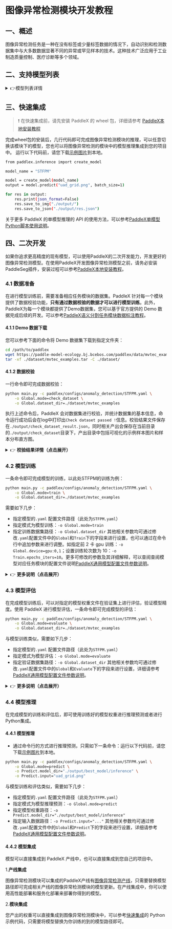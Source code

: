 # 图像异常检测模块开发教程

## 一、概述
图像异常检测任务是一种在没有标签或少量标签数据的情况下，自动识别和检测数据集中与大多数数据显著不同的异常或罕见样本的技术。这种技术广泛应用于工业制造质量控制、医疗诊断等多个领域。

## 二、支持模型列表

<details>
   <summary> 👉模型列表详情</summary>

|模型|ROCAUC（Avg）|模型存储大小（M)|介绍|
|-|-|-|-|
|STFPM|0.962|22.5|一种基于表示的图像异常检测算法，由预训练的教师网络和结构相同的学生网络组成。学生网络通过将自身特征与教师网络中的对应特征相匹配来检测异常。|

**以上模型精度指标测量自 MVTec_AD 数据集。**

</details>

## 三、快速集成
> ❗ 在快速集成前，请先安装 PaddleX 的 wheel 包，详细请参考 [PaddleX本地安装教程](../../../installation/installation.md)

完成wheel包的安装后，几行代码即可完成图像异常检测模块的推理，可以任意切换该模块下的模型，您也可以将图像异常检测的模块中的模型推理集成到您的项目中。
运行以下代码前，请您下载[示例图片](https://paddle-model-ecology.bj.bcebos.com/paddlex/imgs/demo_image/uad_grid.png)到本地。
```bash
from paddlex.inference import create_model 

model_name = "STFPM"

model = create_model(model_name)
output = model.predict("uad_grid.png", batch_size=1)

for res in output:
    res.print(json_format=False)
    res.save_to_img("./output/")
    res.save_to_json("./output/res.json")
```
关于更多 PaddleX 的单模型推理的 API 的使用方法，可以参考[PaddleX单模型Python脚本使用说明](../../instructions/model_python_API.md)。

## 四、二次开发
如果你追求更高精度的现有模型，可以使用PaddleX的二次开发能力，开发更好的图像异常检测模型。在使用PaddleX开发图像异常检测模型之前，请务必安装PaddleSeg插件，安装过程可以参考[PaddleX本地安装教程](../../../installation/installation.md)。

### 4.1 数据准备
在进行模型训练前，需要准备相应任务模块的数据集。PaddleX 针对每一个模块提供了数据校验功能，**只有通过数据校验的数据才可以进行模型训练**。此外，PaddleX为每一个模块都提供了Demo数据集，您可以基于官方提供的 Demo 数据完成后续的开发。可以参考[PaddleX语义分割任务模块数据标注教程](../../../data_annotations/cv_modules/semantic_segmentation.md)。

#### 4.1.1 Demo 数据下载
您可以参考下面的命令将 Demo 数据集下载到指定文件夹：

```bash
cd /path/to/paddlex
wget https://paddle-model-ecology.bj.bcebos.com/paddlex/data/mvtec_examples.tar -P ./dataset
tar -xf ./dataset/mvtec_examples.tar -C ./dataset/
```
#### 4.1.2 数据校验
一行命令即可完成数据校验：

```bash
python main.py -c paddlex/configs/anomaly_detection/STFPM.yaml \
    -o Global.mode=check_dataset \
    -o Global.dataset_dir=./dataset/mvtec_examples
```
执行上述命令后，PaddleX 会对数据集进行校验，并统计数据集的基本信息，命令运行成功后会在log中打印出`Check dataset passed !`信息。校验结果文件保存在`./output/check_dataset_result.json`，同时相关产出会保存在当前目录的`./output/check_dataset`目录下，产出目录中包括可视化的示例样本图片和样本分布直方图。

<details>
  <summary>👉 <b>校验结果详情（点击展开）</b></summary>


校验结果文件具体内容为：

```bash
{
  "done_flag": true,
  "check_pass": true,
  "attributes": {
    "train_sample_paths": [
      "check_dataset/demo_img/000.png",
      "check_dataset/demo_img/001.png",
      "check_dataset/demo_img/002.png"
    ],
    "train_samples": 264,
    "val_sample_paths": [
      "check_dataset/demo_img/000.png",
      "check_dataset/demo_img/001.png",
      "check_dataset/demo_img/002.png"
    ],
    "val_samples": 57,
    "num_classes": 231
  },
  "analysis": {
    "histogram": "check_dataset/histogram.png"
  },
  "dataset_path": "./dataset/example_data/mvtec_examples",
  "show_type": "image",
  "dataset_type": "SegDataset"
}
```
上述校验结果中，`check_pass` 为 `True` 表示数据集格式符合要求，其他部分指标的说明如下：

* `attributes.train_samples`：该数据集训练集样本数量为 264；
* `attributes.val_samples`：该数据集验证集样本数量为 57；
* `attributes.train_sample_paths`：该数据集训练集样本可视化图片相对路径列表；
* `attributes.val_sample_paths`：该数据集验证集样本可视化图片相对路径列表；
</details>

### 4.2 模型训练
一条命令即可完成模型的训练，以此处STFPM的训练为例：

```bash
python main.py -c paddlex/configs/anomaly_detection/STFPM.yaml \
    -o Global.mode=train \
    -o Global.dataset_dir=./dataset/mvtec_examples
```
需要如下几步：

* 指定模型的`.yaml` 配置文件路径（此处为`STFPM.yaml`）
* 指定模式为模型训练：`-o Global.mode=train`
* 指定训练数据集路径：`-o Global.dataset_dir`
其他相关参数均可通过修改`.yaml`配置文件中的`Global`和`Train`下的字段来进行设置，也可以通过在命令行中追加参数来进行调整。如指定前 2 卡 gpu 训练：`-o Global.device=gpu:0,1`；设置训练轮次数为 10：`-o Train.epochs_iters=10`。更多可修改的参数及其详细解释，可以查阅查阅模型对应任务模块的配置文件说明[PaddleX通用模型配置文件参数说明](../../instructions/config_parameters_common.md)。

<details>
  <summary>👉 <b>更多说明（点击展开）</b></summary>


* 模型训练过程中，PaddleX 会自动保存模型权重文件，默认为`output`，如需指定保存路径，可通过配置文件中 `-o Global.output` 字段进行设置。
* PaddleX 对您屏蔽了动态图权重和静态图权重的概念。在模型训练的过程中，会同时产出动态图和静态图的权重，在模型推理时，默认选择静态图权重推理。
* 训练其他模型时，需要的指定相应的配置文件，模型和配置的文件的对应关系，可以查阅[PaddleX模型列表（CPU/GPU）](../../../support_list/models_list.md)。
在完成模型训练后，所有产出保存在指定的输出目录（默认为`./output/`）下，通常有以下产出：

* `train_result.json`：训练结果记录文件，记录了训练任务是否正常完成，以及产出的权重指标、相关文件路径等；
* `train.log`：训练日志文件，记录了训练过程中的模型指标变化、loss 变化等；
* `config.yaml`：训练配置文件，记录了本次训练的超参数的配置；
* `.pdparams`、`.pdema`、`.pdopt.pdstate`、`.pdiparams`、`.pdmodel`：模型权重相关文件，包括网络参数、优化器、EMA、静态图网络参数、静态图网络结构等；
</details>

### **4.3 模型评估**
在完成模型训练后，可以对指定的模型权重文件在验证集上进行评估，验证模型精度。使用 PaddleX 进行模型评估，一条命令即可完成模型的评估：

```bash
python main.py -c paddlex/configs/anomaly_detection/STFPM.yaml \
    -o Global.mode=evaluate \
    -o Global.dataset_dir=./dataset/mvtec_examples
```
与模型训练类似，需要如下几步：

* 指定模型的`.yaml` 配置文件路径（此处为`STFPM.yaml`）
* 指定模式为模型评估：`-o Global.mode=evaluate`
* 指定验证数据集路径：`-o Global.dataset_dir`
其他相关参数均可通过修改`.yaml`配置文件中的`Global`和`Evaluate`下的字段来进行设置，详细请参考[PaddleX通用模型配置文件参数说明](../../instructions/config_parameters_common.md)。

<details>
  <summary>👉 <b>更多说明（点击展开）</b></summary>


在模型评估时，需要指定模型权重文件路径，每个配置文件中都内置了默认的权重保存路径，如需要改变，只需要通过追加命令行参数的形式进行设置即可，如`-o Evaluate.weight_path=./output/best_model/model.pdparams`。

在完成模型评估后，会产出`evaluate_result.json，`记录评估的结果，具体来说，记录了评估任务是否正常完成，以及模型的评估指标，包含 IoU / Precision / Recall；

</details>

### **4.4 模型推理**
在完成模型的训练和评估后，即可使用训练好的模型权重进行推理预测或者进行Python集成。

#### 4.4.1 模型推理
* 通过命令行的方式进行推理预测，只需如下一条命令：运行以下代码前，请您下载[示例图片](https://paddle-model-ecology.bj.bcebos.com/paddlex/imgs/demo_image/uad_grid.png)到本地。
```bash
python main.py -c paddlex/configs/anomaly_detection/STFPM.yaml \
    -o Global.mode=predict \
    -o Predict.model_dir="./output/best_model/inference" \
    -o Predict.input="uad_grid.png"
```
与模型训练和评估类似，需要如下几步：

* 指定模型的`.yaml` 配置文件路径（此处为`STFPM.yaml`）
* 指定模式为模型推理预测：`-o Global.mode=predict`
* 指定模型权重路径：`-o Predict.model_dir="./output/best_model/inference"`
* 指定输入数据路径：`-o Predict.input="..."`
其他相关参数均可通过修改`.yaml`配置文件中的`Global`和`Predict`下的字段来进行设置，详细请参考[PaddleX通用模型配置文件参数说明](../../instructions/config_parameters_common.md)。

#### 4.4.2 模型集成
模型可以直接集成到 PaddleX 产线中，也可以直接集成到您自己的项目中。

1.**产线集成**

图像异常检测模块可以集成的PaddleX产线有[图像异常检测产线](../../../pipeline_usage/tutorials/cv_pipelines/image_anomaly_detection.md)，只需要替换模型路径即可完成相关产线的图像异常检测模块的模型更新。在产线集成中，你可以使用高性能部署和服务化部署来部署你得到的模型。

2.**模块集成**

您产出的权重可以直接集成到图像异常检测模块中，可以参考[快速集成](#三快速集成)的 Python 示例代码，只需要将模型替换为你训练的到的模型路径即可。
